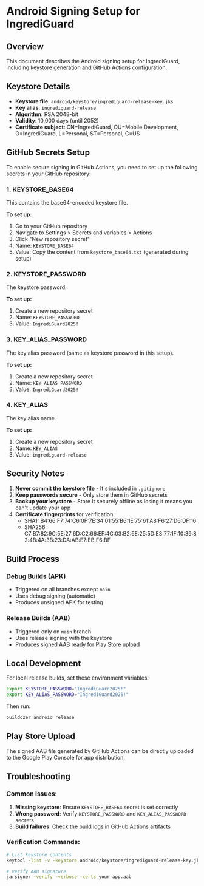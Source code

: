 # Android Signing Setup for IngrediGuard

## Overview
This document describes the Android signing setup for IngrediGuard, including keystore generation and GitHub Actions configuration.

## Keystore Details
- **Keystore file**: `android/keystore/ingrediguard-release-key.jks`
- **Key alias**: `ingrediguard-release`
- **Algorithm**: RSA 2048-bit
- **Validity**: 10,000 days (until 2052)
- **Certificate subject**: CN=IngrediGuard, OU=Mobile Development, O=IngrediGuard, L=Personal, ST=Personal, C=US

## GitHub Secrets Setup

To enable secure signing in GitHub Actions, you need to set up the following secrets in your GitHub repository:

### 1. KEYSTORE_BASE64
This contains the base64-encoded keystore file. 

**To set up:**
1. Go to your GitHub repository
2. Navigate to Settings > Secrets and variables > Actions
3. Click "New repository secret"
4. Name: `KEYSTORE_BASE64`
5. Value: Copy the content from `keystore_base64.txt` (generated during setup)

### 2. KEYSTORE_PASSWORD
The keystore password.

**To set up:**
1. Create a new repository secret
2. Name: `KEYSTORE_PASSWORD`
3. Value: `IngrediGuard2025!`

### 3. KEY_ALIAS_PASSWORD
The key alias password (same as keystore password in this setup).

**To set up:**
1. Create a new repository secret
2. Name: `KEY_ALIAS_PASSWORD`
3. Value: `IngrediGuard2025!`

### 4. KEY_ALIAS
The key alias name.

**To set up:**
1. Create a new repository secret
2. Name: `KEY_ALIAS`
3. Value: `ingrediguard-release`

## Security Notes

1. **Never commit the keystore file** - It's included in `.gitignore`
2. **Keep passwords secure** - Only store them in GitHub secrets
3. **Backup your keystore** - Store it securely offline as losing it means you can't update your app
4. **Certificate fingerprints** for verification:
   - SHA1: B4:66:F7:74:C6:0F:7E:34:01:55:B6:1E:75:61:A8:F6:27:D6:DF:16
   - SHA256: C7:B7:82:9C:5E:27:6D:C2:66:EF:4C:03:B2:6E:25:5D:E3:77:1F:10:39:82:4B:4A:3B:23:DA:AB:E7:EB:F6:BF

## Build Process

### Debug Builds (APK)
- Triggered on all branches except `main`
- Uses debug signing (automatic)
- Produces unsigned APK for testing

### Release Builds (AAB)
- Triggered only on `main` branch
- Uses release signing with the keystore
- Produces signed AAB ready for Play Store upload

## Local Development

For local release builds, set these environment variables:
```bash
export KEYSTORE_PASSWORD="IngrediGuard2025!"
export KEY_ALIAS_PASSWORD="IngrediGuard2025!"
```

Then run:
```bash
buildozer android release
```

## Play Store Upload

The signed AAB file generated by GitHub Actions can be directly uploaded to the Google Play Console for app distribution.

## Troubleshooting

### Common Issues:
1. **Missing keystore**: Ensure `KEYSTORE_BASE64` secret is set correctly
2. **Wrong password**: Verify `KEYSTORE_PASSWORD` and `KEY_ALIAS_PASSWORD` secrets
3. **Build failures**: Check the build logs in GitHub Actions artifacts

### Verification Commands:
```bash
# List keystore contents
keytool -list -v -keystore android/keystore/ingrediguard-release-key.jks

# Verify AAB signature
jarsigner -verify -verbose -certs your-app.aab
```
